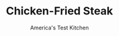 ---
layout: ../../layouts/MarkdownPostLayout.astro
title: Chicken-Fried Steak
author: America's Test Kitchen
pubDate: 2023-03-15
description: "This iconic Texas dish boasts steak that is crunchy on the outside and tender on the inside and always served with a peppery cream gravy and mashed potatoes. We wanted to master this recipe and bring it into every home cooks repertoire."
image_url: https://res.cloudinary.com/hksqkdlah/image/upload/ar_1:1,c_fill,dpr_2.0,f_auto,fl_lossy.progressive.strip_profile,g_faces:auto,q_auto:low,w_344/7367_cvr-sfs-chickenfriedsteak-03-280763
tags: ["Main Courses","Beef"]
calories: 4785
protein: 27
carbohydrates: 69
fats: 
fiber: 2
ingredients: ["3 1/2 cups, all-purpose flour","1/2 cup, cornstarch","1 tablespoon, garlic powder","1 tablespoon, onion powder","1/2 teaspoon, cayenne pepper","2 teaspoons, baking powder",", Salt and pepper","4 , large eggs","1/4 cup, whole milk","1 pound, beef flap meat, cut into four 4-ounce pieces","1 1/2 cups, peanut or vegetable oil"]
serves: 6
time: "1 hour"
instructions: ["MAKE COATING: Whisk flour, cornstarch, garlic powder, onion powder, cayenne, baking powder, 1 teaspoon salt, and 2 teaspoons pepper in large bowl. Transfer 1 cup seasoned flour mixture to shallow dish. Beat eggs in second shallow dish. Add milk to bowl with remaining flour mixture and rub with fingers until mixture resembles coarse meal.","PREPARE STEAKS: Pat steaks dry with paper towels and season with salt and pepper. Following photos 1 and 2, score meat lightly and then dredge meat in seasoned flour. Using a meat pounder, pound steaks to between 1/8 and ¼ inch thick. One at a time, coat steaks lightly with seasoned flour again, dip in egg mixture, and then transfer to bowl with milk and flour mixture, pressing to adhere. Arrange steaks on wire rack set inside rimmed baking sheet and refrigerate 15 minutes (or up to 4 hours); do not discard milk and flour mixture.","FRY AND SERVE: Adjust oven rack to middle position and heat oven to 200 degrees. Heat oil in large Dutch oven over medium-high heat until just smoking. Return 2 steaks to bowl with milk and flour mixture and turn to coat. Fry 2 steaks until deep golden brown and crisp, 2 to 3 minutes per side. Transfer to clean wire rack set inside rimmed baking sheet and keep warm in oven. Repeat with remaining steaks. Serve."]
nutrition: ["374 mg Potassium","427 mg Phosphorus","168 mg Calcium","5 mg Iron","41 mg Magnesium","556 mg Sodium","5 mg Zinc","45 g Fat","8 mg Niacin (B3)","28 g Monounsaturated","6 g Polyunsaturated","174 mg Cholesterol","7 g Saturated","2 g Fiber","112 µg Folic acid","41 µg Folate (food)","2 µg Vitamin K","94 g Water","69 g Carbs","232 µg Folate equivalent (total)","27 g Protein","7 mg Vitamin E","2 µg Vitamin B12","64 µg Vitamin A","797 kcal Energy","4785 calories"]
notes: "Flap meat is also sold as steak tips or sirloin tips and can be packaged variously as whole steaks, cubes, or strips. For this recipe, buy a whole 1-pound steak and cut it yourself. Serve with mashed potatoes and Cream Gravy (see related recipe)."
---
